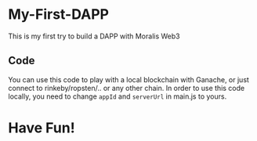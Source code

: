 # My-First-DAPP
This is my first try to build a DAPP with Moralis Web3

## Code
You can use this code to play with a local blockchain with Ganache, or just connect to rinkeby/ropsten/.. or any other chain.
In order to use this code locally, you need to change `appId` and `serverUrl` in main.js to yours.

# Have Fun!
